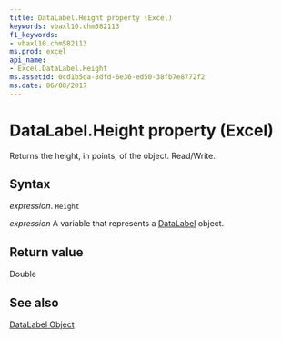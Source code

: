 ```yaml
---
title: DataLabel.Height property (Excel)
keywords: vbaxl10.chm582113
f1_keywords:
- vbaxl10.chm582113
ms.prod: excel
api_name:
- Excel.DataLabel.Height
ms.assetid: 0cd1b5da-8dfd-6e36-ed50-38fb7e8772f2
ms.date: 06/08/2017
---
```



# DataLabel.Height property (Excel)

Returns the height, in points, of the object. Read/Write.


## Syntax

 _expression_. `Height`

 _expression_ A variable that represents a [DataLabel](Excel.DataLabel-graph-property.md) object.


## Return value

Double


## See also


[DataLabel Object](Excel.DataLabel(object).md)

